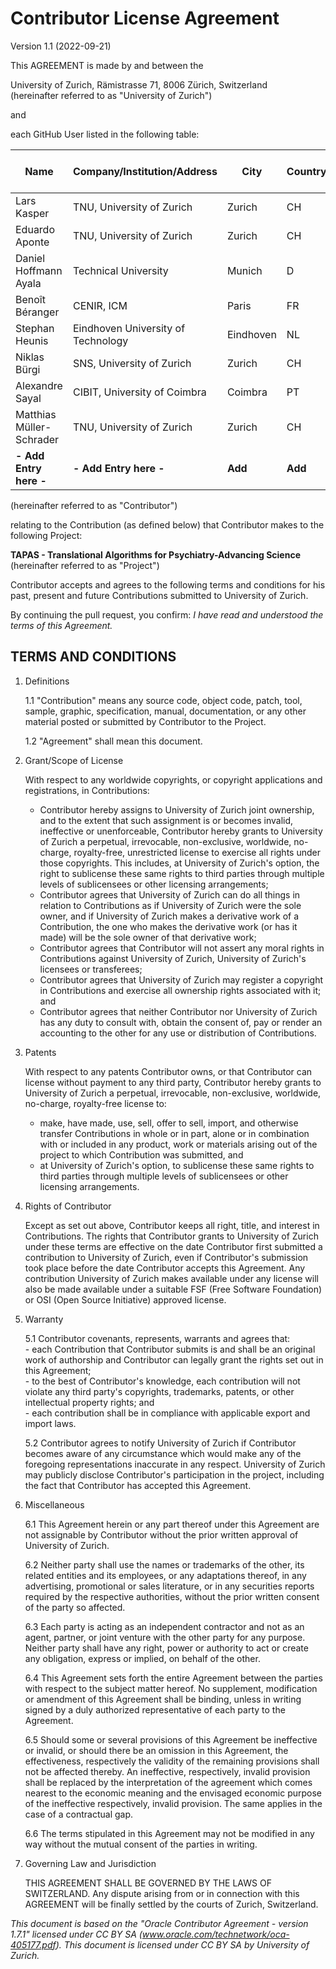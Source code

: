 Contributor License Agreement
=============================
Version 1.1 (2022-09-21)

This AGREEMENT is made by and between the 

University of Zurich, Rämistrasse 71, 8006 Zürich, Switzerland   
(hereinafter referred to as "University of Zurich")

and 

each GitHub User listed in the following table:  

Name                     | Company/Institution/Address        | City      | Country | E-Mail/GitHub Username | CLA version accepted
------------------------ | ---------------------------------- | --------- | ------- | ---------------------- | ------------------
Lars Kasper              | TNU, University of Zurich          | Zurich    | CH      | mrikasper              | 1.0
Eduardo Aponte           | TNU, University of Zurich          | Zurich    | CH      | tnutapas               | 1.0
Daniel Hoffmann Ayala    | Technical University               | Munich    | D       | DanielHoffmannAyala    | 1.0
Benoît Béranger          | CENIR, ICM                         | Paris     | FR      | benoitberanger         | 1.0
Stephan Heunis           | Eindhoven University of Technology | Eindhoven | NL      | jsheunis               | 1.0
Niklas Bürgi             | SNS, University of Zurich          | Zurich    | CH      | nbuergi                | 1.0
Alexandre Sayal          | CIBIT, University of Coimbra       | Coimbra   | PT      | alexsayal              | 1.0
Matthias Müller-Schrader | TNU, University of Zurich          | Zurich    | CH      | mms-neuro              | 1.1
**- Add Entry here -**   | **- Add Entry here -**             | **Add**   | **Add** | **Add**                | 1.1

(hereinafter referred to as "Contributor")

relating to the Contribution (as defined below) that Contributor makes to the following Project: 

**TAPAS - Translational Algorithms for Psychiatry-Advancing Science**  
(hereinafter referred to as "Project")

Contributor accepts and agrees to the following terms and conditions for his past, present and future Contributions submitted to University of Zurich.

By continuing the pull request, you confirm:
*I have read and understood the terms of this Agreement.*


TERMS AND CONDITIONS
--------------------

1.  Definitions

    1.1 "Contribution" means any source code, object code, patch, tool, sample, graphic, specification, manual, documentation, or any other material posted or submitted by Contributor to the Project.

    1.2 "Agreement" shall mean this document.

2.  Grant/Scope of License  

    With respect to any worldwide copyrights, or copyright applications and registrations, in Contributions:
    - Contributor hereby assigns to University of Zurich joint ownership, and to the extent that such assignment is or becomes invalid, ineffective or unenforceable, Contributor hereby grants to University of Zurich a perpetual, irrevocable, non-exclusive, worldwide, no-charge, royalty-free, unrestricted license to exercise all rights under those copyrights. This includes, at University of Zurich's option, the right to sublicense these same rights to third parties through multiple levels of sublicensees or other licensing arrangements;
    - Contributor agrees that University of Zurich can do all things in relation to Contributions as if University of Zurich were the sole owner, and if University of Zurich makes a derivative work of a Contribution, the one who makes the derivative work (or has it made) will be the sole owner of that derivative work;
    - Contributor agrees that Contributor will not assert any moral rights in Contributions against University of Zurich, University of Zurich's licensees or transferees;
    - Contributor agrees that University of Zurich may register a copyright in Contributions and exercise all ownership rights associated with it; and
    - Contributor agrees that neither Contributor nor University of Zurich has any duty to consult with, obtain the consent of, pay or render an accounting to the other for any use or distribution of Contributions.

3.  Patents

    With respect to any patents Contributor owns, or that Contributor can license without payment to any third party, Contributor hereby grants to University of Zurich a perpetual, irrevocable, non-exclusive, worldwide, no-charge, royalty-free license to:
    - make, have made, use, sell, offer to sell, import, and otherwise transfer Contributions in whole or in part, alone or in combination with or included in any product, work or materials arising out of the project to which Contribution was submitted, and
    - at University of Zurich's option, to sublicense these same rights to third parties through multiple levels of sublicensees or other licensing arrangements.

4.  Rights of Contributor

    Except as set out above, Contributor keeps all right, title, and interest in Contributions. The rights that Contributor grants to University of Zurich under these terms are effective on the date Contributor first submitted a contribution to University of Zurich, even if Contributor's submission took place before the date Contributor accepts this Agreement. Any contribution University of Zurich makes available under any license will also be made available under a suitable FSF (Free Software Foundation) or OSI (Open Source Initiative) approved license.

5.  Warranty

    5.1 Contributor covenants, represents, warrants and agrees that:  
        -  each Contribution that Contributor submits is and shall be an original work of authorship and Contributor can legally grant the rights set out in this Agreement;  
        -  to the best of Contributor's knowledge, each contribution will not violate any third party's copyrights, trademarks, patents, or other intellectual property rights; and  
        -  each contribution shall be in compliance with applicable export and import laws.

    5.2 Contributor agrees to notify University of Zurich if Contributor becomes aware of any circumstance which would make any of the foregoing representations inaccurate in any respect. University of Zurich may publicly disclose Contributor's participation in the project, including the fact that Contributor has accepted this Agreement. 

6.  Miscellaneous

    6.1 This Agreement herein or any part thereof under this Agreement are not assignable by Contributor without the prior written approval of University of Zurich.

    6.2 Neither party shall use the names or trademarks of the other, its related entities and its employees, or any adaptations thereof, in any advertising, promotional or sales literature, or in any securities reports required by the respective authorities, without the prior written consent of the party so affected.

    6.3 Each party is acting as an independent contractor and not as an agent, partner, or joint venture with the other party for any purpose. Neither party shall have any right, power or authority to act or create any obligation, express or implied, on behalf of the other.

    6.4 This Agreement sets forth the entire Agreement between the parties with respect to the subject matter hereof. No supplement, modification or amendment of this Agreement shall be binding, unless in writing signed by a duly authorized representative of each party to the Agreement.

    6.5 Should some or several provisions of this Agreement be ineffective or invalid, or should there be an omission in this Agreement, the effectiveness, respectively the validity of the remaining provisions shall not be affected thereby. An ineffective, respectively, invalid provision shall be replaced by the interpretation of the agreement which comes nearest to the economic meaning and the envisaged economic purpose of the ineffective respectively, invalid provision. The same applies in the case of a contractual gap.

    6.6 The terms stipulated in this Agreement may not be modified in any way without the mutual consent of the parties in writing.

7.  Governing Law and Jurisdiction

    THIS AGREEMENT SHALL BE GOVERNED BY THE LAWS OF SWITZERLAND. Any dispute arising from or in connection with this AGREEMENT will be finally settled by the courts of Zurich, Switzerland.


*This document is based on the "Oracle Contributor Agreement - version 1.7.1" licensed under  CC BY SA (www.oracle.com/technetwork/oca-405177.pdf). This document is licensed under CC BY SA by University of Zurich.*

